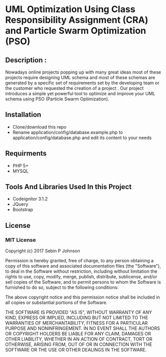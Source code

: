 <h1>UML Optimization Using Class Responsibility Assignment (CRA) and Particle Swarm Optimization (PSO) </h1>
<h2>Description : </h2>
<p>Nowadays online projects popping up with many great ideas most of these projects require designing UML schema and most of these schemas are generated by a specific set of requirements set by the developing team or the customer who requested the creation of a project . Our project introduces a simple yet powerful tool to optimize and improve your UML schema using PSO (Particle Swarm Optimization). </p>
<h2>Installation</h2>
<ul>
    <li>Clone/download this repo</li>
    <li>Rename application/config/database.example.php to application/config/database.php and edit its content to your needs</li>
</ul>
<h2>Requirments</h2>
<ul>
    <li>PHP 5+</li>
    <li>MYSQL</li>
    
</ul>
<h2>Tools And Libraries Used In this Project</h2>
<ul>
    <li>Codeignitor 3.1.2</li>
    <li>JQuery</li>
    <li>Bootstrap</li>
</ul>
<h2>License</h2>
<h3>MIT License</h3>

<p> Copyright (c) 2017 Sebin P Johnson</p>
<p>Permission is hereby granted, free of charge, to any person obtaining a copy
of this software and associated documentation files (the "Software"), to deal
in the Software without restriction, including without limitation the rights
to use, copy, modify, merge, publish, distribute, sublicense, and/or sell
copies of the Software, and to permit persons to whom the Software is
furnished to do so, subject to the following conditions:</p>
<p>
The above copyright notice and this permission notice shall be included in all
copies or substantial portions of the Software.</p>
<p>
THE SOFTWARE IS PROVIDED "AS IS", WITHOUT WARRANTY OF ANY KIND, EXPRESS OR
IMPLIED, INCLUDING BUT NOT LIMITED TO THE WARRANTIES OF MERCHANTABILITY,
FITNESS FOR A PARTICULAR PURPOSE AND NONINFRINGEMENT. IN NO EVENT SHALL THE
AUTHORS OR COPYRIGHT HOLDERS BE LIABLE FOR ANY CLAIM, DAMAGES OR OTHER
LIABILITY, WHETHER IN AN ACTION OF CONTRACT, TORT OR OTHERWISE, ARISING FROM,
OUT OF OR IN CONNECTION WITH THE SOFTWARE OR THE USE OR OTHER DEALINGS IN THE
SOFTWARE.</p>


